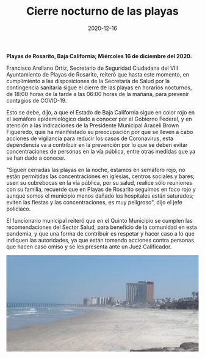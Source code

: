 ﻿---
layout: blog
title:  "Cierre nocturno de las playas"
date:   2020-12-16
categories: rosarito
permalink: /:categories/:title:output_ext
image: /img/cnr/2020-12-16-cierre-nocturno.jpeg
alt: "Cierre nocturno de las playas"
autor: 
---
 
**Playas de Rosarito, Baja California; Miércoles 16 de diciembre del 2020.**


Francisco Arellano Ortiz, Secretario de Seguridad Ciudadana del VIII Ayuntamiento de Playas de Rosarito, reiteró que hasta este momento, en cumplimiento a las disposiciones de la Secretaría de Salud por la contingencia sanitaria sigue el cierre de las playas en horarios nocturnos, de 18:00 horas de la tarde a las 06:00 horas de la mañana, para prevenir contagios de COVID-19.


Esto se debe, dijo, a que el Estado de Baja California sigue en color rojo en el semáforo epidemiológico dado a conocer por el Gobierno Federal, y en atención a las indicaciones de la Presidente Municipal Araceli Brown Figueredo, quie ha manifestado su preocupación por que se lleven a cabo acciones de vigilancia para reducir los casos de Coronavirus, esta dependencia va a contribuir en la prevención por lo que se deben evitar concentraciones de personas en la vía pública, entre otras medidas que ya se han dado a conocer.


"Siguen cerradas las playas en la noche, estamos en semáforo rojo, no están permitidas las concentraciones en iglesias, centros sociales y bares; usen su cubrebocas en la vía pública, por su salud, realice sólo reuniones con su familia, recuerde que en Playas de Rosarito seguimos en foco rojo y aunque somos el municipio menos dañado los hospitales están saturados; eviten las fiestas y las concentraciones, es muy peligroso", dijo el jefe policiaco.


El funcionario municipal reiteró que en el Quinto Municipio se cumplen las recomendaciones del Sector Salud, para beneficio de la comunidad en esta pandemia, y que una forma de contribuir es respetar y hacer caso a lo que indiquen las autoridades, ya que están tomando acciones contra personas que hacen caso omiso y se les presenta ante un Juez Calificador.

<div id="carouselExampleSlidesOnly" class="carousel slide" data-ride="carousel">
  <div class="carousel-inner">
    <div class="carousel-item active">
       <img class="d-block w-100" src="/img/cnr/2020-12-16-cierre-nocturno.jpeg" loading="lazy"  alt="Cierre nocturno de las playas">
    </div>
  </div>
</div>